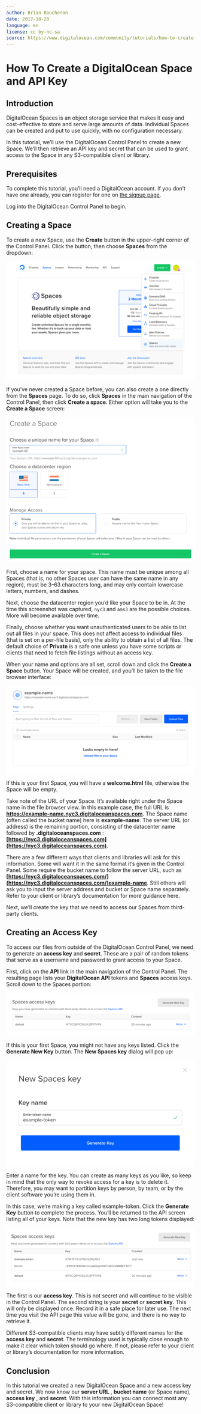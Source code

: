 ```yaml
---
author: Brian Boucheron
date: 2017-10-20
language: en
license: cc by-nc-sa
source: https://www.digitalocean.com/community/tutorials/how-to-create-a-digitalocean-space-and-api-key
---
```


# How To Create a DigitalOcean Space and API Key

## Introduction

DigitalOcean Spaces is an object storage service that makes it easy and cost-effective to store and serve large amounts of data. Individual Spaces can be created and put to use quickly, with no configuration necessary.

In this tutorial, we’ll use the DigitalOcean Control Panel to create a new Space. We’ll then retrieve an API key and secret that can be used to grant access to the Space in any S3-compatible client or library.

## Prerequisites

To complete this tutorial, you’ll need a DigitalOcean account. If you don’t have one already, you can register for one on [the signup page](https://cloud.digitalocean.com/registrations/new).

Log into the DigitalOcean Control Panel to begin.

## Creating a Space

To create a new Space, use the **Create** button in the upper-right corner of the Control Panel. Click the button, then choose **Spaces** from the dropdown:

![Default Spaces page w/ Create menu dropdown](https://raw.githubusercontent.com/opendocs-md/do-tutorials-images/master/img/space-key/space-menu.png)

If you’ve never created a Space before, you can also create a one directly from the **Spaces** page. To do so, click **Spaces** in the main navigation of the Control Panel, then click **Create a space**. Either option will take you to the **Create a Space** screen:

![Interface for creating a new Space, with name, region, and privacy options](https://raw.githubusercontent.com/opendocs-md/do-tutorials-images/master/img/space-key/space-creator.png)

First, choose a name for your space. This name must be unique among all Spaces (that is, no other Spaces user can have the same name in any region), must be 3–63 characters long, and may only contain lowercase letters, numbers, and dashes.

Next, choose the datacenter region you’d like your Space to be in. At the time this screenshot was captured, `nyc3` and `ams3` are the possible choices. More will become available over time.

Finally, choose whether you want unauthenticated users to be able to list out all files in your space. This does not affect access to individual files (that is set on a per-file basis), only the ability to obtain a list of all files. The default choice of **Private** is a safe one unless you have some scripts or clients that need to fetch file listings without an access key.

When your name and options are all set, scroll down and click the **Create a Space** button. Your Space will be created, and you’ll be taken to the file browser interface:

![View of a new empty Space](https://raw.githubusercontent.com/opendocs-md/do-tutorials-images/master/img/space-key/space-default.png)

If this is your first Space, you will have a **welcome.html** file, otherwise the Space will be empty.

Take note of the URL of your Space. It’s available right under the Space name in the file browser view. In this example case, the full URL is **https://example-name.nyc3.digitaloceanspaces.com**. The Space name (often called the bucket name) here is **example-name**. The server URL (or address) is the remaining portion, consisting of the datacenter name followed by **.digitaloceanspaces.com** : **[https://nyc3.digitaloceanspaces.com](https://nyc3.digitaloceanspaces.com)**.

There are a few different ways that clients and libraries will ask for this information. Some will want it in the same format it’s given in the Control Panel. Some require the bucket name to follow the server URL, such as **[https://nyc3.digitaloceanspaces.com/](https://nyc3.digitaloceanspaces.com/)example-name**. Still others will ask you to input the server address and bucket or Space name separately. Refer to your client or library’s documentation for more guidance here.

Next, we’ll create the key that we need to access our Spaces from third-party clients.

## Creating an Access Key

To access our files from outside of the DigitalOcean Control Panel, we need to generate an **access key** and **secret**. These are a pair of random tokens that serve as a username and password to grant access to your Space.

First, click on the **API** link in the main navigation of the Control Panel. The resulting page lists your **DigitalOcean API** tokens and **Spaces** access keys. Scroll down to the Spaces portion:

![Spaces access key interface w/ one existing default key](https://raw.githubusercontent.com/opendocs-md/do-tutorials-images/master/img/space-key/keys-default.png)

If this is your first Space, you might not have any keys listed. Click the **Generate New Key** button. The **New Spaces key** dialog will pop up:

![Dialog for creating a new Spaces key](https://raw.githubusercontent.com/opendocs-md/do-tutorials-images/master/img/space-key/new-key-dialog.png)

Enter a name for the key. You can create as many keys as you like, so keep in mind that the only way to revoke access for a key is to delete it. Therefore, you may want to partition keys by person, by team, or by the client software you’re using them in.

In this case, we’re making a key called example-token. Click the **Generate Key** button to complete the process. You’ll be returned to the API screen listing all of your keys. Note that the new key has two long tokens displayed:

![Spaces access key interface w/ a new example key showing both key and secret](https://raw.githubusercontent.com/opendocs-md/do-tutorials-images/master/img/space-key/new-key-display.png)

The first is our **access key**. This is not secret and will continue to be visible in the Control Panel. The second string is your **secret** or **secret key**. This will only be displayed once. Record it in a safe place for later use. The next time you visit the API page this value will be gone, and there is no way to retrieve it.

Different S3-compatible clients may have subtly different names for the **access key** and **secret**. The terminology used is typically close enough to make it clear which token should go where. If not, please refer to your client or library’s documentation for more information.

## Conclusion

In this tutorial we created a new DigitalOcean Space and a new access key and secret. We now know our **server URL** , **bucket name** (or Space name), **access key** , and **secret**. With this information you can connect most any S3-compatible client or library to your new DigitalOcean Space!
